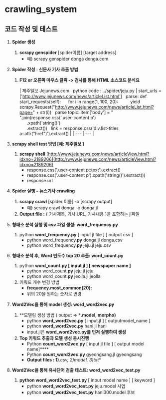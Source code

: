 # crawling_system


## 코드 작성 및 테스트

1. **Spider 생성**
    1. **scrapy genspider** [spider이름] [target address]
        - 예) scrapy genspider donga donga.com
        
2. **Spider 작성** : **신문사 기사 추출 방법**
    1. **F12 or 오른쪽 마우스 클릭 -> 검사를 통해 HTML 소스코드 분석요**
        
        
        | 제주일보
        Jejunews.com
         
        python code : 
        ../spider/jeju.py | start_urls = ['http://www.jejunews.com/news/articleList.html']
         
        parse:
        def start_requests(self):
             for i in range(1, 100, 20):
                 yield scrapy.Request("http://www.jejunews.com/news/articleList.html?page=" + str(i))
         
        parse topic:
        item['body'] = " ".join(response.css('.user-content p')\
              .xpath('string()')\
              .extract())
         
        link = response.css('div.list-titles a::attr("href")').extract()
         |
        | --- | --- |
3. **scrapy shell test 방법 [예: 제주일보 ]**
    1. **scrapy shell** [http://www.jejunews.com/news/articleView.html?idxno=2189206](http://www.jejunews.com/news/articleView.html?idxno=2189206)
        - response.css('.user-content p::text').extract()
        - response.css('.user-content p').xpath('string()').extract())
        - response.url
        
4. **Spider 실행 – 뉴스기사 crawling**
    1. **scrapy crawl** [spider 이름] -o [scrapy output]
        - 예) scrapy crawl donga -o donga.jl
    2. **Output file :** { 기사제목, 기사 URL, 기사내용 }을 포함하는 jl파일
    
5. **형태소 분석 실행 및 csv 파일 생성: word_frequency.py**
    1. python **word_frequency.py** [ input jl file ] [ output csv ]
        - python word_frequency.**py** donga.jl donga.csv
        - python word_frequency.**py** jeju.jl jeju.csv
        
6. **형태소 분석 후, Word 빈도수 top 20 추출: word_count.py**
    1. python **word_count.py [ input jl ] [ newspaper name ]**
        - python word_count.**py** jeju.jl jeju
        - python word_count.**py** jeolla.jl jeolla
    2. 키워드 개수 변경 방법
        - **frequency.most_common(20):**
        - 위의 20을 원하는 숫자로 변경
        
7. **Word2Vec을 통해 model 생성: word_word2vec.py**
    1. **모델링 생성 방법 ( output => ***.model, morpho)**
        - python **word_word2vec.py** [ input.jl ] [ outputmodel_name ]
        - python **word_word2vec.py** hani.jl hani
        - input.jl은 **word_word2vec.py를 먼저 실행하여 생성**
    2. **Top 키워드 추출과 모델 생성 동시진행**
        - Python **count_word2vec.py** [ input jl file ] [ output model name]****
        - Python **count_word2vec.py** gyeongsang.jl gyeongsang
        - **Output files : 1)***.csv,  2)model, 3)txt**
        
8. **Word2Vec을 통해 유사단어 검출 테스트: word_word2vec_test.py**
    1. **python word_word2vec_test.py** [ input model name ] [ keyword ]
        - python **word_word2vec_test.py** jeju.model 사업
        - python **word_word2vec_test.py** hani300.model 후보
